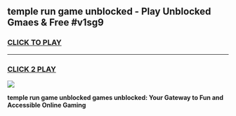 
## temple run game unblocked - Play Unblocked Gmaes & Free #v1sg9
<h3>
<a href="https://news.freeplayer.one?title=temple_run_game_unblocked&ref=24F">CLICK TO PLAY</a></h3>
<hr>

<h3>
<a href="https://news.freeplayer.one?title=temple_run_game_unblocked&ref=24F">CLICK 2 PLAY</a>
  
</h3>

<a href="https://news.freeplayer.one?title=temple_run_game_unblocked&ref=24F/"><img src="https://clearcache.store/games.png"></a>


**temple run game unblocked games unblocked: Your Gateway to Fun and Accessible Online Gaming**
